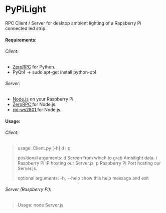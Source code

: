 # PyPiLight
RPC Client / Server for desktop ambient lighting of a Rapsberry Pi connected led strip.

#### Requirements:
###### Client:
* [ZeroRPC](http://www.zerorpc.io) for Python.
* PyQt4 -> sudo apt-get install python-qt4

###### Server:
* [Node.js](http://node-arm.herokuapp.com) on your Raspberry Pi.
* [ZeroRPC ](https://www.npmjs.com/package/zerorpc) for Node.js.
* [rpi-ws2801 ](https://www.npmjs.com/package/rpi-ws2801) for Node.js.

#### Usage:
###### Client:
> usage: Client.py [-h] d i p
>
> positional arguments:
>   d           Screen from which to grab Ambilight data.
>   i           Raspberry Pi IP hosting our Server.js.
>   p           Raspberry Pi Port hosting our Server.js.
> 
> optional arguments:
>   -h, --help  show this help message and exit


###### Server (Raspberry Pi):
> Usage: node Server.js